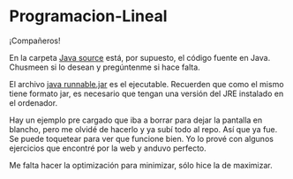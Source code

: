# Programacion-Lineal

¡Compañeros!

En la carpeta [Java source](https://github.com/mnajle/Programacion-Lineal/tree/master/Java%20source) está, por supuesto, el código fuente en Java. Chusmeen si lo desean y pregúntenme si hace falta.

El archivo [java runnable.jar](https://github.com/mnajle/Programacion-Lineal/blob/master/java%20runnable.jar) es el ejecutable. Recuerden que como el mismo tiene formato jar, es necesario que tengan una versión del JRE instalado en el ordenador.

Hay un ejemplo pre cargado que iba a borrar para dejar la pantalla en blancho, pero me olvidé de hacerlo y ya subí todo al repo. Así que ya fue. Se puede toquetear para ver que funcione bien. Yo lo prové con algunos ejercicios que encontré por la web y anduvo perfecto.

Me falta hacer la optimización para minimizar, sólo hice la de maximizar.
